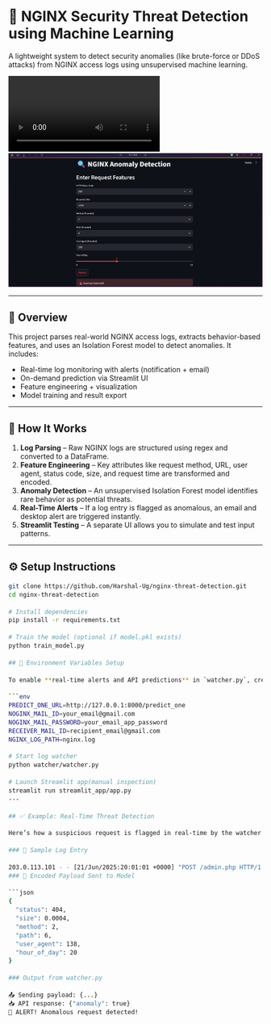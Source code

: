 # 🔐 NGINX Security Threat Detection using Machine Learning

A lightweight system to detect security anomalies (like brute-force or DDoS attacks) from NGINX access logs using unsupervised machine learning.

![Demo](Demo_Video.mp4)
![streamlit manual_inspector](screenshot/streamlit_output.png)


---

## 🚀 Overview

This project parses real-world NGINX access logs, extracts behavior-based features, and uses an Isolation Forest model to detect anomalies. It includes:

- Real-time log monitoring with alerts (notification + email)
- On-demand prediction via Streamlit UI
- Feature engineering + visualization
- Model training and result export

---

## 🧠 How It Works

1. **Log Parsing** – Raw NGINX logs are structured using regex and converted to a DataFrame.
2. **Feature Engineering** – Key attributes like request method, URL, user agent, status code, size, and request time are transformed and encoded.
3. **Anomaly Detection** – An unsupervised Isolation Forest model identifies rare behavior as potential threats.
4. **Real-Time Alerts** – If a log entry is flagged as anomalous, an email and desktop alert are triggered instantly.
5. **Streamlit Testing** – A separate UI allows you to simulate and test input patterns.
---

## ⚙️ Setup Instructions

```bash
git clone https://github.com/Harshal-Ug/nginx-threat-detection.git
cd nginx-threat-detection

# Install dependencies
pip install -r requirements.txt

# Train the model (optional if model.pkl exists)
python train_model.py

## 🔐 Environment Variables Setup

To enable **real-time alerts and API predictions** in `watcher.py`, create a `.env` file inside the `watcher/` directory with the following keys:

```env
PREDICT_ONE_URL=http://127.0.0.1:8000/predict_one
NOGINX_MAIL_ID=your_email@gmail.com
NOGINX_MAIL_PASSWORD=your_email_app_password
RECEIVER_MAIL_ID=recipient_email@gmail.com
NGINX_LOG_PATH=nginx.log

# Start log watcher
python watcher/watcher.py

# Launch Streamlit app(manual inspection)
streamlit run streamlit_app/app.py
---

## ✅ Example: Real-Time Threat Detection

Here’s how a suspicious request is flagged in real-time by the watcher:

### 🔁 Sample Log Entry

203.0.113.101 - - [21/Jun/2025:20:01:01 +0000] "POST /admin.php HTTP/1.1" 404 142 "-" "Mozilla/5.0 (Windows NT 10.0; Win64; x64) Chrome/124.0.0.0"
### 🧠 Encoded Payload Sent to Model

```json
{
  "status": 404,
  "size": 0.0004,
  "method": 2,
  "path": 6,
  "user_agent": 138,
  "hour_of_day": 20
}

### Output from watcher.py

📤 Sending payload: {...}
📥 API response: {"anomaly": true}
🚨 ALERT! Anomalous request detected!

